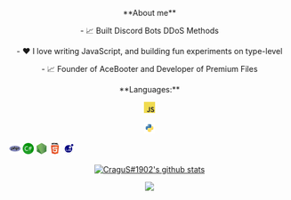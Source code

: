 <p align="center">**About me**</p>


<p align="center">- 📈 Built Discord Bots DDoS Methods</p>

<p align="center">- ❤️ I love writing JavaScript, and building fun experiments on type-level</p>

<p align="center">- 📈 Founder of AceBooter and Developer of Premium Files</p>


<p align="center">**Languages:**  </p>

<p align="center"><code><img height="20" src="https://raw.githubusercontent.com/github/explore/80688e429a7d4ef2fca1e82350fe8e3517d3494d/topics/javascript/javascript.png"></code></p>
<p align="center"><code><img height="20" src="https://raw.githubusercontent.com/github/explore/80688e429a7d4ef2fca1e82350fe8e3517d3494d/topics/python/python.png"></code></p>
<code><img height="20" src="https://raw.githubusercontent.com/github/explore/80688e429a7d4ef2fca1e82350fe8e3517d3494d/topics/php/php.png"></code>
<code><img height="20" src="https://raw.githubusercontent.com/github/explore/80688e429a7d4ef2fca1e82350fe8e3517d3494d/topics/csharp/csharp.png"></code>
<code><img height="20" src="https://raw.githubusercontent.com/github/explore/80688e429a7d4ef2fca1e82350fe8e3517d3494d/topics/nodejs/nodejs.png"></code>
<code><img height="20" src="https://raw.githubusercontent.com/github/explore/80688e429a7d4ef2fca1e82350fe8e3517d3494d/topics/html/html.png"></code>
<code><img height="20" src="https://raw.githubusercontent.com/github/explore/80688e429a7d4ef2fca1e82350fe8e3517d3494d/topics/lua/lua.png"></code>

<p align="center"><a href="https://github.com/anuraghazra/github-readme-stats"><img align="center" src="https://github-readme-stats.vercel.app/api?username=CraguS-1902&show_icons=true&include_all_commits=true&theme=buefy&hide_border=true" alt="CraguS#1902's github stats" /></a></p>

<p align="center"><img src="https://github-readme-stats.vercel.app/api/top-langs/?username=CraguS-1902&layout=compact&theme=buefy&hide_border=true"></p>
